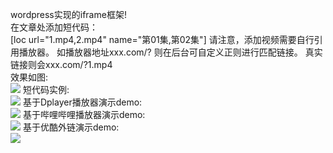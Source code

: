 wordpress实现的iframe框架!<br>
在文章处添加短代码：<br>
[loc url="1.mp4,2.mp4" name="第01集,第02集"]
请注意，添加视频需要自行引用播放器。
如播放器地址xxx.com/?
则在后台可自定义正则进行匹配链接。
真实链接则会xxx.com/?1.mp4
<br>
效果如图:<br>
<img src="https://ws1.sinaimg.cn/large/006ZDceQgy1fuk1cn40o0j311p0boq34.jpg">
短代码实例:<br>
<img src="https://ws1.sinaimg.cn/large/006ZDceQgy1fuk1cn3v6lj310u08wmx9.jpg">
基于Dplayer播放器演示demo:<br>
<img src="https://ws1.sinaimg.cn/large/006ZDceQgy1fuk1cngrfcj30s60iuavr.jpg">
基于哔哩哔哩播放器演示demo:<br>
<img src="https://ws1.sinaimg.cn/large/006ZDceQgy1fuk1faj1ibj30qh0kqwrn.jpg">
基于优酷外链演示demo:<br>
<img src="https://ws1.sinaimg.cn/large/006ZDceQgy1fuk1fm7if3j30ql0k940q.jpg">
